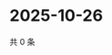 # 2025-10-26

共 0 条

<!-- BEGIN ZHIHUQUESTIONS -->
<!-- 最后更新时间 Sun Oct 26 2025 02:14:30 GMT+0800 (China Standard Time) -->

<!-- END ZHIHUQUESTIONS -->
